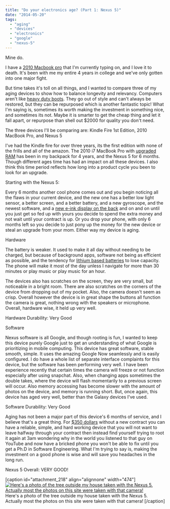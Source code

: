 ```yaml
---
title: "Do your electronics age? (Part 1: Nexus 5)"
date: "2014-05-20"
tags: 
  - "aging"
  - "devices"
  - "electronics"
  - "google"
  - "nexus-5"
---
```


Mine do.

I have a [2010 Macbook pro](http://www.macworld.com/article/1150146/15inch_macbookpro_corei5i7.html "Old Article from MacWorld") that I'm currently typing on, and I love it to death. It's been with me my entire 4 years in college and we've only gotten into one major fight.

But time takes it's toll on all things, and I wanted to compare three of my aging devices to show how to balance longevity and relevancy. Computers aren't like [heavy duty boots](http://standards.danner.com/ "Danner Boots"). They go out of style and can't always be restored, but they can be repurposed which is another fantastic topic! What I'm saying is, sometimes its worth making the investment in something nice, and sometimes its not. Maybe it is smarter to get the cheap thing and let it fall apart, or repurpose than shell out $2000 for quality you don't need.

The three devices I'll be comparing are: Kindle Fire 1st Edition, 2010 MacBook Pro, and Nexus 5

I've had the Kindle fire for over three years, its the first edition with none of the frills and all of the amazon. The 2010 i7 MacBook Pro with [upgraded RAM](http://www.newegg.com/Product/Product.aspx?Item=N82E16820148604&nm_mc=AFC-C8Junction&cm_mmc=AFC-C8Junction-_-na-_-na-_-na&cm_sp=&AID=11552995&PID=7325242&SID=409664M1M140520003128PWU "Crucial 8GB Newegg ") has been in my backpack for 4 years, and the Nexus 5 for 6 months. Though different ages time has had an impact on all these devices. I also think this time period reflects how long into a product cycle you been to look for an upgrade.

Starting with the Nexus 5:

Every 6 months another cool phone comes out and you begin noticing all the flaws in your current device, and the new one has a better low light sensor, a better screen, and a better battery, and a new gyroscope, and the newest software, and a [new e-ink display on the back](http://www.engadget.com/2013/12/04/yotaphone-e-ink-smartphone-hands-on/) and on and on until you just get so fed up with yours you decide to spend the extra money and not wait until your contract is up. Or you drop your phone, with only 6 months left so you decide to just pony up the money for the new device or steal an upgrade from your mom. Either way my device is aging.

Hardware

The battery is weaker. It used to make it all day without needing to be charged, but because of background apps, software not being as efficient as possible, and the tendency for [lithium based batteries](http://gizmodo.com/how-to-take-care-of-your-smartphone-battery-the-right-w-513217256 "It's amazing that this is a thing people think about") to lose capacity. The phone will make it most of the day unless I navigate for more than 30 minutes or play music or play music for an hour.

The devices also has scratches on the screen, they are very small, but noticeable in a bright room. There are also scratches on the corners of the device from dropping out of my pocket. Also, the camera doesn't seem as crisp. Overall however the device is in great shape the buttons all function the camera is great, nothing wrong with the speakers or microphone. Overall, hardware wise, it held up very well.

Hardware Durability: Very Good

Software

Nexus software is all Google, and though rooting is fun, I wanted to keep this device purely Google just to get an understanding of what Google is prioritizing in mobile computing. This device has great software, stable smooth, simple. It uses the amazing Google Now seamlessly and is easily configured. I do have a whole list of separate interface complaints for this device, but the software has been performing very well. I have been experience recently that certain times the camera will freeze or not function especially after using snapchat. Also, when changing apps sometimes the double takes, where the device will flash momentarily to a previous screen will occur. Also memory accessing has become slower with the amount of photos on the device, and memory is running short. But, once again, this device has aged very well, better than the Galaxy devices I've used.

Software Durability: Very Good

Aging has not been a major part of this device's 6 months of service, and I believe that's a great thing. For [$350 dollars](http://www.google.com/nexus/5/ "You can buy one now! ") without a new contract you can have a reliable, simple, and hard working device that you will not want to leave halfway through your contract then instead find yourself trying to root it again at 3am wondering why in the world you listened to that guy on YouTube and now have a bricked phone you won't be able to fix until you get a Ph.D in Software Engineering. What I'm trying to say is, making the investment on a good phone is wise and will save you headaches in the long run.

Nexus 5 Overall: VERY GOOD!

\[caption id="attachment\_218" align="alignnone" width="474"\][![Here's a photo of the tree outside my house taken with the Nexus 5. Actually most the photos on this site were taken with that camera! ](images/IMG_20140503_113417-1024x768.jpg)](http://timmyreilly.azurewebsites.net/wp-content/uploads/2014/05/IMG_20140503_113417.jpg) Here's a photo of the tree outside my house taken with the Nexus 5. Actually most the photos on this site were taken with that camera! \[/caption\]
